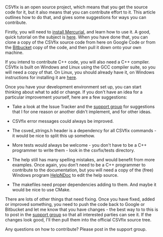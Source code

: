 CSVfix is an open source project, which means that you get the source code for it, but it also means that you can contribute effort to it. This article outlines how to do that, and gives some suggestions for ways you can contribute.

Firstly, you will need to [install Mercurial](http://mercurial.selenic.com/wiki/Download), and learn how to use it. A good, quick tutorial on the subject is [here](http://hginit.com/01.html). When you have done that, you can clone a copy of the CSVfix source code from here on Google Code or from the [Bitbucket](https://bitbucket.org/neilb/csvfix) copy of the code, and then pull it down onto your own machine.

If you intend to contribute C++ code, you will also need a C++ compiler. CSVfix is built on Windows and Linux using the GCC compiler suite, so you will need a copy of that. On Linux, you should already have it, on Windows instructions for installing it are [here](http://latedev.wordpress.com/2011/06/20/how-to-install-a-c-compiler-on-windows).

Once you have your development environment set up, you can start thinking about what to add or change. If you don't have an idea for a particular improvement yourself, here are a few suggestions:

  * Take a look at the Issue Tracker and the [support group](http://groups.google.com/group/csvfix) for suggestions that I for one reason or another didn't implement, and for other ideas.

  * CSVfix error messages could always be improved.

  * The csved\_strings.h header is a dependency for all CSVfix commands - it would be nice to split this up somehow.

  * More tests would always be welcome - you don't have to be a C++ programmer to write them - look in the csvfix/tests directory.

  * The help still has many spelling mistakes, and would benefit from more examples. Once again, you don't need to be a C++ programmer to contribute to the documentation, but you will need a copy of the (free) Windows program [HelpNDoc](http://www.helpndoc.com/) to edit the help source.

  * The makefiles need proper dependencies adding to them. And maybe it would be nice to use CMake.


There are lots of other things that need fixing. Once you have fixed, added or improved something, you need to push the code back to Google or Bitbucket and let me know that you have changes - the best way to to this is to post in the [support group](http://groups.google.com/group/csvfix) so that all interested parties can see it. If the changes look good, I'll then pull them into the official CSVfix source tree.

Any questions on how to contribute? Please post in the support group.